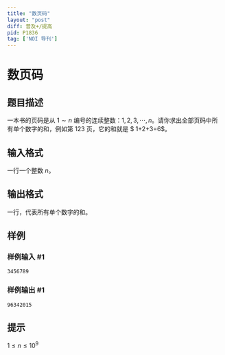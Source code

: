 ```yaml
---
title: "数页码"
layout: "post"
diff: 普及+/提高
pid: P1836
tag: ['NOI 导刊']
---
```

# 数页码
## 题目描述

一本书的页码是从 $1\sim n$ 编号的连续整数：$1,2,3,\cdots,n$。请你求出全部页码中所有单个数字的和，例如第 $123$ 页，它的和就是 $ 1+2+3=6$。

## 输入格式

一行一个整数 $n$。

## 输出格式

一行，代表所有单个数字的和。

## 样例

### 样例输入 #1
```
3456789
```
### 样例输出 #1
```
96342015 
```
## 提示

$1\le n\le 10^9$
